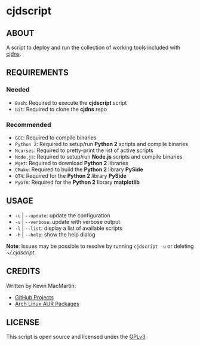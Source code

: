 # cjdscript #

## ABOUT ##

A script to deploy and run the collection of working tools included with [cjdns](https://github.com/cjdelisle/cjdns).

## REQUIREMENTS ##

### Needed ###

* `Bash`: Required to execute the **cjdscript** script
* `Git`: Required to clone the **cjdns** repo

### Recommended ###

* `GCC`: Required to compile binaries
* `Python 2`: Required to setup/run **Python 2** scripts and compile binaries
* `Ncurses`: Required to pretty-print the list of active scripts
* `Node.js`: Required to setup/run **Node.js** scripts and compile binaries
* `Wget`: Required to download **Python 2** libraries
* `CMake`: Required to build the **Python 2** library **PySide**
* `QT4`: Required for the **Python 2** library **PySide**
* `PyGTK`: Required for the **Python 2** library **matplotlib**

## USAGE ##

* `-u` | `--update`: update the configuration
* `-v` | `--verbose`: update with verbose output
* `-l` | `--list`: display a list of available scripts
* `-h` | `--help`: show the help dialog

**Note**: Issues may be possible to resolve by running `cjdscript -u` or deleting _~/.cjdscript_.

## CREDITS ##

Written by Kevin MacMartin:

* [GitHub Projects](https://github.com/prurigro)
* [Arch Linux AUR Packages](https://aur.archlinux.org/packages/?SeB=m&K=prurigro)

## LICENSE ##

This script is open source and licensed under the [GPLv3](http://www.gnu.org/copyleft/gpl.html).
